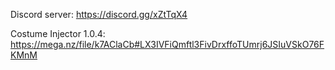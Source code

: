 Discord server: https://discord.gg/xZtTqX4

Costume Injector 1.0.4: https://mega.nz/file/k7AClaCb#LX3IVFiQmftl3FivDrxffoTUmrj6JSIuVSkO76FKMnM
